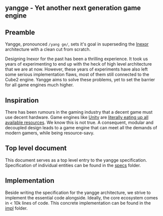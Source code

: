 yangge - Yet another next generation game engine
------------------------------------------------

## Preamble
Yangge, pronounced `/yang ge/`, sets it's goal in superseding the [Inexor](https://github.com/inexorgame) architecture with a clean cut from scratch.

Designing Inexor for the past has been a thrilling experience. It took us years of experimenting to end up with the heck of high level architecture that we are at now. However, these years of experiments have also left some serious implementation flaws, most of them still connected to the Cube2 engine.
Yangge aims to solve these problems, yet to set the barrier for all game engines much higher.

## Inspiration
There has been rumours in the gaming industry that a decent game must use decent hardware. Game engines like [Unity](https://unity3d.com/) are [literally eating up all available resources](https://www.gamasutra.com/blogs/RichGeldreich/20150731/250071/Lessons_Learned_While_Fixing_Memory_Leaks_in_our_First_Unity_Title.php). We know this is not true. A consequent, modular and decoupled design leads to a game engine that can meet all the demands of modern gamers, while being resource-savy.

## Top level document
This document serves as a top level entry to the yangge specification. Specification of individual entities can be found in the [specs](../master/specs) folder.

## Implementation
Beside writing the specification for the yangge architecture, we strive to implement the essential code alongside. Ideally, the core ecosystem comes in < 10k lines of code. This concrete implementation can be found in the [impl](../master/impl) folder.
